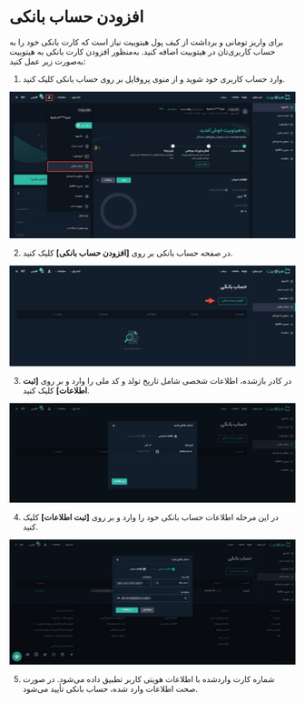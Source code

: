 # افزودن حساب بانکی
برای واریز تومانی و برداشت از کیف پول هیتوبیت نیاز است که کارت بانکی خود را به حساب کاربری‌تان در هیتوبیت اضافه کنید. به‌منظور افزودن کارت بانکی به هیتوبیت به‌صورت زیر عمل کنید:

1. وارد حساب کاربری خود شوید و از منوی پروفایل بر روی حساب بانکی کلیک کنید.

![منو حساب  بانکی](./Images/bank-account-menu.jpg)

2. در صفحه حساب بانکی بر روی **[افزودن حساب بانکی]** کلیک کنید.

![افزودن حساب بانکی](./Images/add-bank-account.jpg)

3. در کادر بازشده، اطلاعات شخصی شامل تاریخ تولد و کد ملی را وارد و بر روی **[ثبت اطلاعات]** کلیک کنید.

![ورود اطلاعات شخصی](./Images/import-personal-information.jpg)

4. در این مرحله اطلاعات حساب بانکی خود را وارد و بر روی **[ثبت اطلاعات]** کلیک کنید.

![ورود اطلاعات حساب](./Images/import-account-information.jpg)

5. شماره کارت واردشده با اطلاعات هویتی کاربر تطبیق داده می‌شود. در صورت صحت اطلاعات وارد شده، حساب بانکی تأیید می‌شود.